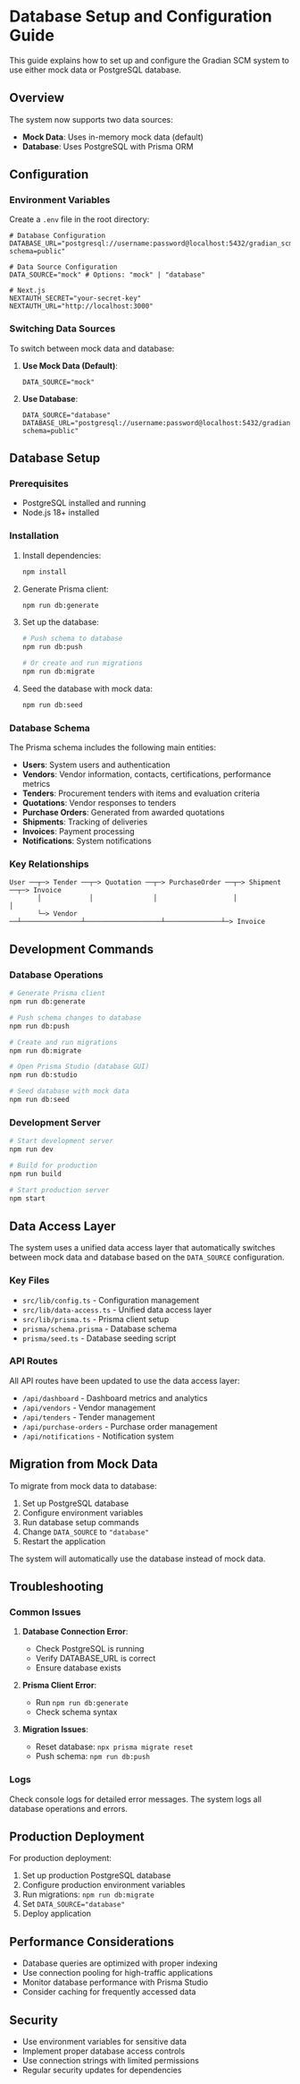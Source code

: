 # Database Setup and Configuration Guide

This guide explains how to set up and configure the Gradian SCM system to use either mock data or PostgreSQL database.

## Overview

The system now supports two data sources:
- **Mock Data**: Uses in-memory mock data (default)
- **Database**: Uses PostgreSQL with Prisma ORM

## Configuration

### Environment Variables

Create a `.env` file in the root directory:

```env
# Database Configuration
DATABASE_URL="postgresql://username:password@localhost:5432/gradian_scm?schema=public"

# Data Source Configuration
DATA_SOURCE="mock" # Options: "mock" | "database"

# Next.js
NEXTAUTH_SECRET="your-secret-key"
NEXTAUTH_URL="http://localhost:3000"
```

### Switching Data Sources

To switch between mock data and database:

1. **Use Mock Data (Default)**:
   ```env
   DATA_SOURCE="mock"
   ```

2. **Use Database**:
   ```env
   DATA_SOURCE="database"
   DATABASE_URL="postgresql://username:password@localhost:5432/gradian_scm?schema=public"
   ```

## Database Setup

### Prerequisites

- PostgreSQL installed and running
- Node.js 18+ installed

### Installation

1. Install dependencies:
   ```bash
   npm install
   ```

2. Generate Prisma client:
   ```bash
   npm run db:generate
   ```

3. Set up the database:
   ```bash
   # Push schema to database
   npm run db:push
   
   # Or create and run migrations
   npm run db:migrate
   ```

4. Seed the database with mock data:
   ```bash
   npm run db:seed
   ```

### Database Schema

The Prisma schema includes the following main entities:

- **Users**: System users and authentication
- **Vendors**: Vendor information, contacts, certifications, performance metrics
- **Tenders**: Procurement tenders with items and evaluation criteria
- **Quotations**: Vendor responses to tenders
- **Purchase Orders**: Generated from awarded quotations
- **Shipments**: Tracking of deliveries
- **Invoices**: Payment processing
- **Notifications**: System notifications

### Key Relationships

```
User ──┬─> Tender ──┬─> Quotation ──┬─> PurchaseOrder ──┬─> Shipment ──┬─> Invoice
       │            │               │                   │              │
       └─> Vendor ──┴───────────────┴───────────────────┴──────────────┴─> Invoice
```

## Development Commands

### Database Operations

```bash
# Generate Prisma client
npm run db:generate

# Push schema changes to database
npm run db:push

# Create and run migrations
npm run db:migrate

# Open Prisma Studio (database GUI)
npm run db:studio

# Seed database with mock data
npm run db:seed
```

### Development Server

```bash
# Start development server
npm run dev

# Build for production
npm run build

# Start production server
npm start
```

## Data Access Layer

The system uses a unified data access layer that automatically switches between mock data and database based on the `DATA_SOURCE` configuration.

### Key Files

- `src/lib/config.ts` - Configuration management
- `src/lib/data-access.ts` - Unified data access layer
- `src/lib/prisma.ts` - Prisma client setup
- `prisma/schema.prisma` - Database schema
- `prisma/seed.ts` - Database seeding script

### API Routes

All API routes have been updated to use the data access layer:

- `/api/dashboard` - Dashboard metrics and analytics
- `/api/vendors` - Vendor management
- `/api/tenders` - Tender management
- `/api/purchase-orders` - Purchase order management
- `/api/notifications` - Notification system

## Migration from Mock Data

To migrate from mock data to database:

1. Set up PostgreSQL database
2. Configure environment variables
3. Run database setup commands
4. Change `DATA_SOURCE` to `"database"`
5. Restart the application

The system will automatically use the database instead of mock data.

## Troubleshooting

### Common Issues

1. **Database Connection Error**:
   - Check PostgreSQL is running
   - Verify DATABASE_URL is correct
   - Ensure database exists

2. **Prisma Client Error**:
   - Run `npm run db:generate`
   - Check schema syntax

3. **Migration Issues**:
   - Reset database: `npx prisma migrate reset`
   - Push schema: `npm run db:push`

### Logs

Check console logs for detailed error messages. The system logs all database operations and errors.

## Production Deployment

For production deployment:

1. Set up production PostgreSQL database
2. Configure production environment variables
3. Run migrations: `npm run db:migrate`
4. Set `DATA_SOURCE="database"`
5. Deploy application

## Performance Considerations

- Database queries are optimized with proper indexing
- Use connection pooling for high-traffic applications
- Monitor database performance with Prisma Studio
- Consider caching for frequently accessed data

## Security

- Use environment variables for sensitive data
- Implement proper database access controls
- Use connection strings with limited permissions
- Regular security updates for dependencies
